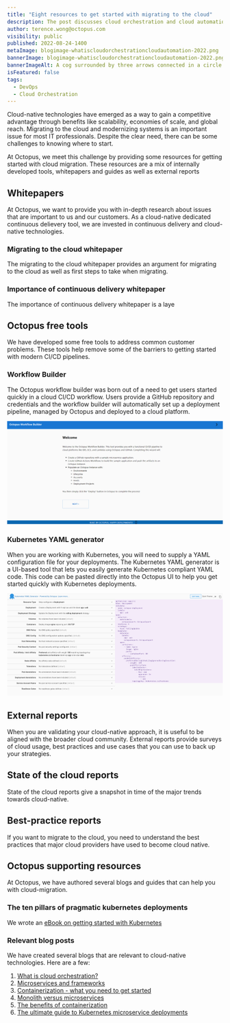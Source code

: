 ```yaml
---
title: "Eight resources to get started with migrating to the cloud"
description: The post discusses cloud orchestration and cloud automation, as a service models, cloud orchestration tooling, and where Octopus fits in as a cloud-agnostic deployment tool.
author: terence.wong@octopus.com
visibility: public
published: 2022-08-24-1400
metaImage: blogimage-whatiscloudorchestrationcloudautomation-2022.png
bannerImage: blogimage-whatiscloudorchestrationcloudautomation-2022.png
bannerImageAlt: A cog surrounded by three arrows connected in a circle sits amongst clouds
isFeatured: false
tags:
  - DevOps
  - Cloud Orchestration
---
```


Cloud-native technologies have emerged as a way to gain a competitive advantage through benefits like scalability, economies of scale, and global reach. Migrating to the cloud and modernizing systems is an important issue for most IT professionals. Despite the clear need, there can be some challenges to knowing where to start.

At Octopus, we meet this challenge by providing some resources for getting started with cloud migration. These resources are a mix of internally developed tools, whitepapers and guides as well as external reports 

## Whitepapers

At Octopus, we want to provide you with in-depth research about issues that are important to us and our customers. As a cloud-native dedicated continuous delievery tool, we are invested in continuous delivery and cloud-native technologies.

### Migrating to the cloud whitepaper

The migrating to the cloud whitepaper provides an argument for migrating to the cloud as well as first steps to take when migrating.

### Importance of continuous delivery whitepaper

The importance of continuous delivery whitepaper is a laye

## Octopus free tools

We have developed some free tools to address common customer problems. These tools help remove some of the barriers to getting started with modern CI/CD pipelines.

### Workflow Builder

The Octopus workflow builder was born out of a need to get users started quickly in a cloud CI/CD workflow. Users provide a GitHub repository and credentials and the workflow builder will automatically set up a deployment pipeline, managed by Octopus and deployed to a cloud platform.

![Workflow Builder](workflowbuilder.png "width=500")

### Kubernetes YAML generator

When you are working with Kubernetes, you will need to supply a YAML configuration file for your deployments. The Kubernetes YAML generator is a UI-based tool that lets you easily generate Kubernetes compliant YAML code. This code can be pasted directly into the Octopus UI to help you get started quickly with Kubernetes deployments.

![YAML Generator](yaml-generator.png "width=500")

## External reports

When you are validating your cloud-native approach, it is useful to be aligned with the broader cloud community. External reports provide surveys of cloud usage, best practices and use cases that you can use to back up your strategies.

## State of the cloud reports

State of the cloud reports give a snapshot in time of the major trends towards cloud-native.

## Best-practice reports

If you want to migrate to the cloud, you need to understand the best practices that major cloud providers have used to become cloud native.

## Octopus supporting resources

At Octopus, we have authored several blogs and guides that can help you with cloud-migration. 

### The ten pillars of pragmatic kubernetes deployments

We wrote an [eBook on getting started with Kubernetes](https://github.com/OctopusDeploy/TenPillarsK8s/releases/tag/0.1.269-main) 

### Relevant blog posts

We have created several blogs that are relevant to cloud-native technologies. Here are a few:

1. [What is cloud orchestration?](https://octopus.com/blog/what-is-cloud-orchestration)
1. [Microservices and frameworks](https://octopus.com/blog/microservices-and-frameworks)
1. [Containerization - what you need to get started](https://octopus.com/blog/get-started-containers)
1. [Monolith versus microservices](https://octopus.com/blog/monoliths-vs-microservices)
1. [The benefits of containerization](https://octopus.com/blog/benefits-of-containerization)
1. [The ultimate guide to Kubernetes microservice deployments](https://octopus.com/blog/ultimate-guide-to-k8s-microservice-deployments)